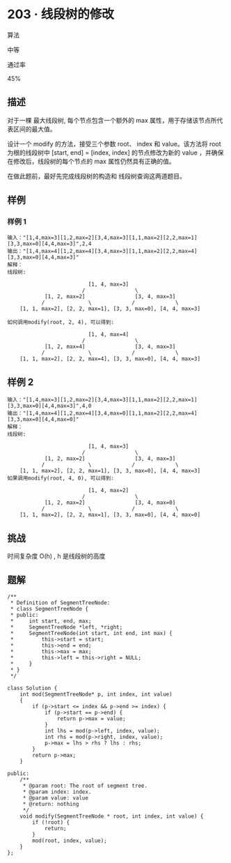 # 203 · 线段树的修改

算法

中等

通过率

45%

## 描述

对于一棵 最大线段树, 每个节点包含一个额外的 max 属性，用于存储该节点所代表区间的最大值。

设计一个 modify 的方法，接受三个参数 root、 index 和 value。该方法将 root 为根的线段树中 [start, end] = [index, index] 的节点修改为新的 value ，并确保在修改后，线段树的每个节点的 max 属性仍然具有正确的值。

在做此题前，最好先完成线段树的构造和 线段树查询这两道题目。

## 样例

### 样例 1

    输入："[1,4,max=3][1,2,max=2][3,4,max=3][1,1,max=2][2,2,max=1][3,3,max=0][4,4,max=3]",2,4
    输出："[1,4,max=4][1,2,max=4][3,4,max=3][1,1,max=2][2,2,max=4][3,3,max=0][4,4,max=3]"
    解释：
    线段树:
    
                              [1, 4, max=3]
                            /                \
                [1, 2, max=2]                [3, 4, max=3]
               /              \             /             \
        [1, 1, max=2], [2, 2, max=1], [3, 3, max=0], [4, 4, max=3]
    
    如何调用modify(root, 2, 4), 可以得到:
    
                              [1, 4, max=4]
                            /                \
                [1, 2, max=4]                [3, 4, max=3]
               /              \             /             \
        [1, 1, max=2], [2, 2, max=4], [3, 3, max=0], [4, 4, max=3]

## 样例 2

    输入："[1,4,max=3][1,2,max=2][3,4,max=3][1,1,max=2][2,2,max=1][3,3,max=0][4,4,max=3]",4,0
    输出："[1,4,max=4][1,2,max=4][3,4,max=0][1,1,max=2][2,2,max=4][3,3,max=0][4,4,max=0]"
    解释：
    线段树:
    
                              [1, 4, max=3]
                            /                \
                [1, 2, max=2]                [3, 4, max=3]
               /              \             /             \
        [1, 1, max=2], [2, 2, max=1], [3, 3, max=0], [4, 4, max=3]
    如果调用modify(root, 4, 0), 可以得到:
        
                              [1, 4, max=2]
                            /                \
                [1, 2, max=2]                [3, 4, max=0]
               /              \             /             \
        [1, 1, max=2], [2, 2, max=1], [3, 3, max=0], [4, 4, max=0]

## 挑战

时间复杂度 O(h) , h 是线段树的高度

## 题解

    /**
     * Definition of SegmentTreeNode:
     * class SegmentTreeNode {
     * public:
     *     int start, end, max;
     *     SegmentTreeNode *left, *right;
     *     SegmentTreeNode(int start, int end, int max) {
     *         this->start = start;
     *         this->end = end;
     *         this->max = max;
     *         this->left = this->right = NULL;
     *     }
     * }
     */
    
    class Solution {
        int mod(SegmentTreeNode* p, int index, int value)
        {
            if (p->start <= index && p->end >= index) {
                if (p->start == p->end) {
                    return p->max = value;
                }
                int lhs = mod(p->left, index, value);
                int rhs = mod(p->right, index, value);
                p->max = lhs > rhs ? lhs : rhs;
            }
            return p->max;
        }
    
    public:
        /**
         * @param root: The root of segment tree.
         * @param index: index.
         * @param value: value
         * @return: nothing
         */
        void modify(SegmentTreeNode * root, int index, int value) {
            if (!root) {
                return;
            }
            mod(root, index, value);
        }
    };
